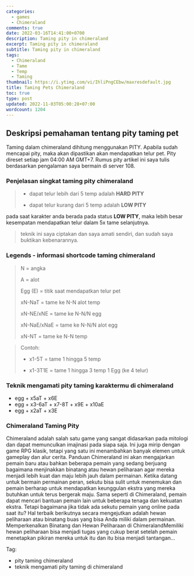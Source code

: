 ```yaml
---
categories:
  - games
  - Chimeraland
comments: true
date: 2022-03-16T14:41:00+0700
description: Taming pity in chimeraland
excerpt: Taming pity in chimeraland
subtitle: Taming pity in chimeraland
tags:
  - Chimeraland
  - Tame
  - Temp
  - Taming
thumbnail: https://i.ytimg.com/vi/IhliPngCEbw/maxresdefault.jpg
title: Taming Pets Chimeraland
toc: true
type: post
updated: 2022-11-03T05:00:28+07:00
wordcount: 1204
---
```


## Deskripsi pemahaman tentang pity taming pet
Taming dalam chimeraland dihitung menggunakan PITY.
Apabila sudah mencapai pity, maka akan dipastikan akan mendapatkan telur pet.
Pity direset setiap jam 04:00 AM GMT+7.
Rumus pity artikel ini saya tulis berdasarkan pengalaman saya bermain di server 108.

### Penjelasan singkat taming pity chimeraland
> - dapat telur lebih dari 5 temp adalah **HARD PITY**
>
> - dapat telur kurang dari 5 temp adalah **LOW PITY**

pada saat karakter anda berada pada status **LOW PITY**, maka lebih besar kesempatan mendapatkan telur dalam 5x tame selanjutnya.

> teknik ini saya ciptakan dan saya amati sendiri, dan sudah saya buktikan kebenarannya.

### Legends - informasi shortcode taming chimeraland
> N = angka
>
> A = alot
>
> Egg (E) = titik saat mendapatkan telur pet
>
> xN-NaT = tame ke N-N alot temp
>
> xN-NE/xNE = tame ke N-N/N egg
>
> xN-NaE/xNaE = tame ke N-N/N alot egg
>
> xN-NT = tame ke N-N temp

> Contoh:
>
> - x1-5T = tame 1 hingga 5 temp
>
> - x1-3T1E = tame 1 hingga 3 temp 1 Egg (ke 4 telur)

### Teknik mengamati pity taming karaktermu di chimeraland
- egg + x5aT + x6E
- egg + x3-6aT + x7-8T + x9E + x10aE
- egg + x2aT + x3E

### Chimeraland Taming Pity
Chimeraland adalah salah satu game yang sangat didasarkan pada mitologi dan dapat memunculkan imajinasi pada siapa saja. Ini juga mirip dengan game RPG klasik, tetapi yang satu ini menambahkan banyak elemen untuk gameplay dan alur cerita. Panduan Chimeraland ini akan mengajarkan pemain baru atau bahkan beberapa pemain yang sedang berjuang bagaimana menjinakkan binatang atau hewan peliharaan agar mereka menjadi lebih kuat dan maju lebih jauh dalam permainan. Ketika datang untuk bermain permainan peran, sekutu bisa sulit untuk menemukan dan pemain berharap untuk mendapatkan keunggulan ekstra yang mereka butuhkan untuk terus bergerak maju. Sama seperti di Chimeraland, pemain dapat mencari bantuan pemain lain untuk beberapa tenaga dan kekuatan ekstra. Tetapi bagaimana jika tidak ada sekutu pemain yang online pada saat itu? Hal terbaik berikutnya secara mengejutkan adalah hewan peliharaan atau binatang buas yang bisa Anda miliki dalam permainan. Memperkenalkan Binatang dan Hewan Peliharaan di ChimeralandMemiliki hewan peliharaan bisa menjadi tugas yang cukup berat setelah pemain menetapkan pikiran mereka untuk itu dan itu bisa menjadi tantangan...

Tag:
- pity taming chimeraland
- teknik mengamati pity taming di chimeraland
